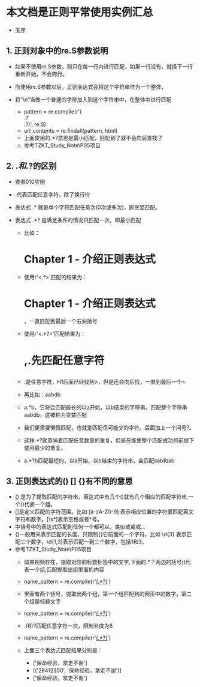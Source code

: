 # 本文档是正则平常使用实例汇总
  - 无序


## 1. 正则对象中的re.S参数说明
- 如果不使用re.S参数，则只在每一行内进行匹配，如果一行没有，就换下一行重新开始，不会跨行。
- 而使用re.S参数以后，正则表达式会将这个字符串作为一个整体，
- 将“\n”当做一个普通的字符加入到这个字符串中，在整体中进行匹配

    - pattern = re.compile(r'(<div class="j-r-list-c">.*?</div>.*?</div>)', re.S)
    - url_contents = re.findall(pattern, html)
    - 上面使用的.*?意思是最小匹配，匹配到了就不会向后查找了
    - 参考TZKT_Study_Note\P05项目
    
## 2. .*和.*?的区别
- 查看010实例
- .代表匹配任意字符，除了换行符
- 表达式 .* 就是单个字符匹配任意次(0次或多次)，即贪婪匹配。 
- 表达式 .*? 是满足条件的情况只匹配一次，即最小匹配

    - 比如：<H1>Chapter 1 - 介绍正则表达式</H1>
    - 使用r'<.*>'匹配的结果为：<H1>Chapter 1 - 介绍正则表达式</H1>，一直匹配到最后一个右尖括号
    - 使用r'<.*?>'匹配结果为：<H1>,.先匹配任意字符
    - .是任意字符，H1后面已经找到>，但是还会向后找，一直到最后一个>
    
    - 再比如：aabdb
    - a.*b，它将会匹配最长的以a开始，以b结束的字符串。匹配整个字符串aabdb。这被称为贪婪匹配
    - 我们更需要懒惰匹配，也就是匹配尽可能少的字符。后面加上一个问号?。
    - 这样.*?就意味着匹配任意数量的重复，但是在能使整个匹配成功的前提下使用最少的重复。
    - a.*?b匹配最短的，以a开始，以b结束的字符串，会匹配aab和ab
    
## 3. 正则表达式的() [] {}有不同的意思
- () 是为了提取匹配的字符串。表达式中有几个()就有几个相应的匹配字符串,一个()代表一个组。
- []是定义匹配的字符范围。比如 [a-zA-Z0-9] 表示相应位置的字符要匹配英文字符和数字。[\s*]表示空格或者*号。
- 中括号中的表达式匹配到任何一个都可以，类似或或或...
- {}一般用来表示匹配的长度，只限制{}它前面的一个字符，比如 \d{3} 表示匹配三个数字，\d{1,3}表示匹配一到三个数字，包括1和3。
- 参考TZKT_Study_Note\P05项目
    - 如果视频存在，提取对应的标题标签中的文字,下面的.*？两边的括号()代表一个组,匹配提取出组里面的内容
    - name_pattern = re.compile(r'<a href="/detail-.*?.html">(.*?)</a>')
    - 里面有两个括号，提取出两个组，第一个组匹配到的网页中的数字，第二个组是标题文字
    - name_pattern = re.compile(r'<a href="/detail-(.*?).html">(.*?)</a>')
    - .{8}?匹配任意字符一次，限制长度为8
    - name_pattern = re.compile(r'<a href="/detail-.{8}?.html">(.*?)</a>')
    
    - 上面三个表达式匹配结果分别是：
        - ['保命经验，拿走不谢']
        - [('29412350', '保命经验，拿走不谢')]
        - ['保命经验，拿走不谢']
        
    
